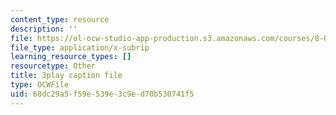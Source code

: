 ```yaml
---
content_type: resource
description: ''
file: https://ol-ocw-studio-app-production.s3.amazonaws.com/courses/8-01sc-classical-mechanics-fall-2016/68dc29a5f59e539e3c9ed70b530741f5_efH7pq9YVQw.srt
file_type: application/x-subrip
learning_resource_types: []
resourcetype: Other
title: 3play caption file
type: OCWFile
uid: 68dc29a5-f59e-539e-3c9e-d70b530741f5
---
```

